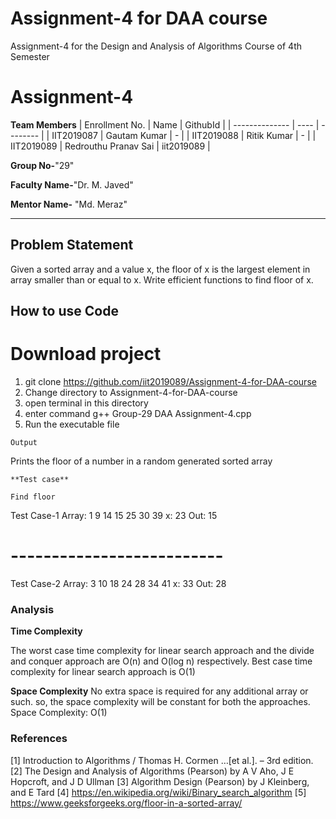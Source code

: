 # Assignment-4 for DAA course
Assignment-4 for the Design and Analysis of Algorithms Course of 4th Semester

# Assignment-4

**Team Members**
|   Enrollment No.  |   Name   | GithubId |
|   --------------  |   ----   | -------- |
|    IIT2019087  |   Gautam Kumar | - |
|    IIT2019088  |   Ritik Kumar | - | 
|    IIT2019089  |   Redrouthu Pranav Sai | iit2019089  |

**Group No-**"29"

**Faculty Name-**"Dr. M. Javed"

**Mentor Name-** "Md. Meraz"

---
## Problem Statement
Given a sorted array and a value x, the floor of x is the largest element in array smaller than or equal to x. Write efficient functions to find floor of x.

## How to use Code
# Download project
1. git clone https://github.com/iit2019089/Assignment-4-for-DAA-course
2. Change directory to Assignment-4-for-DAA-course
3. open terminal in this directory
4. enter command g++ Group-29 DAA Assignment-4.cpp
5. Run the executable file

```
Output
```
Prints the floor of a number in a random generated sorted array
```
**Test case**

Find floor
```
Test Case-1
Array: 1 9 14 15 25 30 39
x: 23
Out: 15

# -------------------------- #
Test Case-2
Array: 3 10 18 24 28 34 41
x: 33
Out: 28

### Analysis

**Time Complexity**

The worst case time complexity for linear search approach and the divide and conquer approach are O(n) and O(log n) respectively. Best case time complexity for linear search approach is O(1)

**Space Complexity**
No extra space is required for any additional array or such. so, the space complexity will be constant for both the approaches.
Space Complexity: O(1)


### References
[1]    Introduction to Algorithms / Thomas H. Cormen …[et al.]. – 3rd edition.
[2]    The Design and Analysis of Algorithms (Pearson) by A V Aho, J E Hopcroft, and J D Ullman
[3]    Algorithm Design (Pearson) by J Kleinberg, and E Tard
[4]    https://en.wikipedia.org/wiki/Binary_search_algorithm
[5]    https://www.geeksforgeeks.org/floor-in-a-sorted-array/

